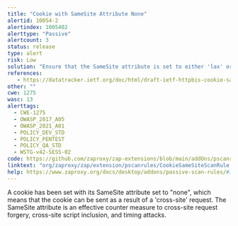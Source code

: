```yaml
---
title: "Cookie with SameSite Attribute None"
alertid: 10054-2
alertindex: 1005402
alerttype: "Passive"
alertcount: 3
status: release
type: alert
risk: Low
solution: "Ensure that the SameSite attribute is set to either 'lax' or ideally 'strict' for all cookies."
references:
   - https://datatracker.ietf.org/doc/html/draft-ietf-httpbis-cookie-same-site
other: ""
cwe: 1275
wasc: 13
alerttags: 
  - CWE-1275
  - OWASP_2017_A05
  - OWASP_2021_A01
  - POLICY_DEV_STD
  - POLICY_PENTEST
  - POLICY_QA_STD
  - WSTG-v42-SESS-02
code: https://github.com/zaproxy/zap-extensions/blob/main/addOns/pscanrules/src/main/java/org/zaproxy/zap/extension/pscanrules/CookieSameSiteScanRule.java
linktext: "org/zaproxy/zap/extension/pscanrules/CookieSameSiteScanRule.java"
help: https://www.zaproxy.org/docs/desktop/addons/passive-scan-rules/#id-10054
---
```

A cookie has been set with its SameSite attribute set to "none", which means that the cookie can be sent as a result of a 'cross-site' request. The SameSite attribute is an effective counter measure to cross-site request forgery, cross-site script inclusion, and timing attacks.
